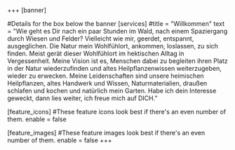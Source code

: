 +++
[banner]

#Details for the box below the banner
[services]
  #title = "Willkommen"
  text = "Wie geht es Dir nach ein paar Stunden im Wald, nach einem Spaziergang durch Wiesen und Felder? Vielleicht wie mir, geerdet, entspannt, ausgeglichen.
Die Natur mein Wohlfühlort, ankommen, loslassen, zu sich finden.
Meist gerät dieser Wohlfühlort im hektischen Alltag in Vergessenheit. 
Meine Vision ist es, Menschen dabei zu begleiten ihren Platz in der Natur wiederzufinden und altes Heilpflanzenwissen weiterzugeben, wieder zu erwecken.
Meine Leidenschaften sind unsere heimischen Heilpflanzen, altes Handwerk und Wissen, Naturmaterialien, draußen schlafen und kochen und natürlich mein Garten.
Habe ich dein Interesse geweckt, dann lies weiter, ich freue mich auf DICH."

[feature_icons]
  #These feature icons look best if there's an even number of them.
  enable = false

[feature_images]
#These feature images look best if there's an even number of them.
  enable = false
+++
